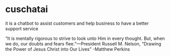 # cuschatai
it is a chatbot to assist customers and help business to have a better support service

“It is mentally rigorous to strive to look unto Him in every thought. But, when we do, our doubts and fears flee.”—President Russell M. Nelson, “Drawing the Power of Jesus Christ into Our Lives”
-Matthew Perkins